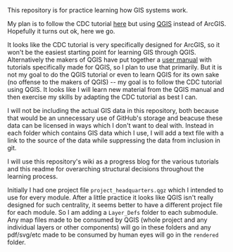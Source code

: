 This repository is for practice learning how GIS systems work.

My plan is to follow the CDC tutorial [here](https://www.cdc.gov/dhdsp/maps/gisx/training/index.html) but using [QGIS](https://www.qgis.org/en/site/) instead of ArcGIS. Hopefully it turns out ok, here we go.

It looks like the CDC tutorial is very specifically designed for ArcGIS, so it won't be the easiest starting point for learning GIS through QGIS. Alternatively the makers of QGIS have put together a [user manual](https://docs.qgis.org/3.10/en/docs/user_manual/index.html) with tutorials specifically made for QGIS, so I plan to use that primarily. But it is not my goal to do the QGIS tutorial or even to learn QGIS for its own sake (no offense to the makers of QGIS) -- my goal is to follow the CDC tutorial using QGIS. It looks like I will learn new material from the QGIS manual and then exercise my skills by adapting the CDC tutorial as best I can.

I will not be including the actual GIS data in this repository, both because that would be an unnecessary use of GitHub's storage and beacuse these data can be licensed in ways which I don't want to deal with. Instead in each folder which contains GIS data which I use, I will add a text file with a link to the source of the data while suppressing the data from inclusion in git.

I will use this repository's wiki as a progress blog for the various tutorials and this readme for overarching structural decisions throughout the learning process.

Initially I had one project file `project_headquarters.qgz` which I intended to use for every module. After a little practice it looks like QGIS isn't really designed for such centrality, it seems better to have a different project file for each module. So I am adding a `Layer_Defs` folder to each submodule. Any map files made to be consumed by QGIS (whole project and any individual layers or other components) will go in these folders and any pdf/svg/etc made to be consumed by human eyes will go in the `rendered` folder.

